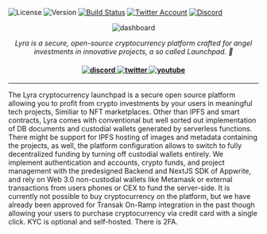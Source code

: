 ![License](https://img.shields.io/github/license/appwrite/sdk-for-web.svg?style=flat-square)
![Version](https://img.shields.io/badge/api%20version-1.4.12-blue.svg?style=flat-square)
[![Build Status](https://img.shields.io/travis/com/appwrite/sdk-generator?style=flat-square)](https://travis-ci.com/appwrite/sdk-generator)
[![Twitter Account](https://img.shields.io/twitter/follow/appwrite?color=00acee&label=twitter&style=flat-square)](https://twitter.com/appwrite)
[![Discord](https://img.shields.io/discord/564160730845151244?label=discord&style=flat-square)](https://appwrite.io/discord)

<p align="center">
    <img src="https://github.com/zdanl/lyra/assets/114028070/e7cd4040-c97f-44fe-a487-9473481c0788" alt="dashboard"/>

</p>

<p align="center">
  <i> Lyra is a secure, open-source cryptocurrency platform crafted for angel investments in innovative projects, a so called
      Launchpad. 🚀</i>
</p>

<h4 align="center">
  <a href="https://amplication.com/discord">
    <img src="https://img.shields.io/badge/discord-7289da.svg?style=flat-square" alt="discord">
  </a>
  <a href="https://twitter.com/amplication">
    <img src="https://img.shields.io/badge/twitter-18a1d6.svg?style=flat-square" alt="twitter">
  </a>
  <a href="https://www.youtube.com/c/Amplicationcom">
    <img src="https://img.shields.io/badge/youtube-d95652.svg?style=flat-square&" alt="youtube">
  </a>
</h4>

---

The Lyra cryptocurrency launchpad is a secure open source platform allowing you to profit from crypto
investments by your users in meaningful tech projects, Similiar to NFT marketplaces. Other than IPFS and
smart contracts, Lyra comes with conventional but well sorted out implementation of DB documents and 
custodial wallets generated by serverless functions. There might be support for IPFS hosting of images
and metadata containing the projects, as well, the platform configuration allows to switch to fully decentralized
funding by turning off custodial wallets entirely. We implement authentication and accounts, crypto funds, and
project management with the predesigned Backend and NextJS SDK of Appwrite, and rely on Web 3.0
non-custodial wallets like Metamask or external transactions from users phones or CEX to fund the server-side.
It is currently not possible to buy cryptocurrency on the platform,
but we have already been approved for Transak On-Ramp integration in the past though allowing your users to 
purchase cryptocurrency via credit card with a single click. KYC is optional and self-hosted. There is 2FA.
